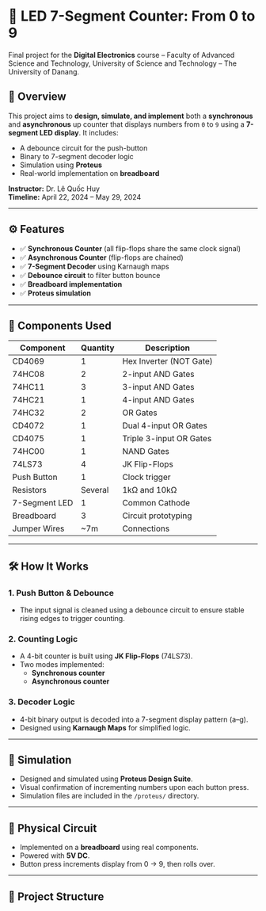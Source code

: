 # 🔢 LED 7-Segment Counter: From 0 to 9

Final project for the **Digital Electronics** course – Faculty of Advanced Science and Technology, University of Science and Technology – The University of Danang.

## 📖 Overview

This project aims to **design, simulate, and implement** both a **synchronous** and **asynchronous** up counter that displays numbers from `0` to `9` using a **7-segment LED display**. It includes:

- A debounce circuit for the push-button
- Binary to 7-segment decoder logic
- Simulation using **Proteus**
- Real-world implementation on **breadboard**

**Instructor:** Dr. Lê Quốc Huy  
**Timeline:** April 22, 2024 – May 29, 2024

---

## ⚙️ Features

- ✅ **Synchronous Counter** (all flip-flops share the same clock signal)
- ✅ **Asynchronous Counter** (flip-flops are chained)
- ✅ **7-Segment Decoder** using Karnaugh maps
- ✅ **Debounce circuit** to filter button bounce
- ✅ **Breadboard implementation**
- ✅ **Proteus simulation**

---

## 🧩 Components Used

| Component     | Quantity | Description                |
|---------------|----------|----------------------------|
| CD4069        | 1        | Hex Inverter (NOT Gate)    |
| 74HC08        | 2        | 2-input AND Gates          |
| 74HC11        | 3        | 3-input AND Gates          |
| 74HC21        | 1        | 4-input AND Gates          |
| 74HC32        | 2        | OR Gates                   |
| CD4072        | 1        | Dual 4-input OR Gates      |
| CD4075        | 1        | Triple 3-input OR Gates    |
| 74HC00        | 1        | NAND Gates                 |
| 74LS73        | 4        | JK Flip-Flops              |
| Push Button   | 1        | Clock trigger              |
| Resistors     | Several  | 1kΩ and 10kΩ                |
| 7-Segment LED | 1        | Common Cathode             |
| Breadboard    | 3        | Circuit prototyping        |
| Jumper Wires  | ~7m      | Connections                |

---

## 🛠️ How It Works

### 1. Push Button & Debounce
- The input signal is cleaned using a debounce circuit to ensure stable rising edges to trigger counting.

### 2. Counting Logic
- A 4-bit counter is built using **JK Flip-Flops** (74LS73).
- Two modes implemented:
  - **Synchronous counter**
  - **Asynchronous counter**

### 3. Decoder Logic
- 4-bit binary output is decoded into a 7-segment display pattern (a–g).
- Designed using **Karnaugh Maps** for simplified logic.

---

## 🧪 Simulation

- Designed and simulated using **Proteus Design Suite**.
- Visual confirmation of incrementing numbers upon each button press.
- Simulation files are included in the `/proteus/` directory.

---

## 🔌 Physical Circuit

- Implemented on a **breadboard** using real components.
- Powered with **5V DC**.
- Button press increments display from 0 → 9, then rolls over.

---

## 📂 Project Structure

